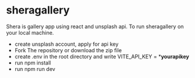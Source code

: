# sheragallery
Shera is gallery app using react and unsplash api.
To run sheragallery on your local machine.
   - create unsplash account, apply for api key
   - Fork The repository or download the zip file
   - create .env in the root directory and write VITE_API_KEY = *****yourapikey****
   - run npm install
   - run npm run dev
